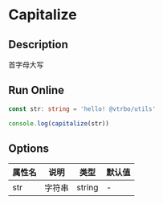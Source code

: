 # Capitalize

## Description
首字母大写

## Run Online

<RunCode symbolize="capitalize-aGwtEQZj" :language="ts" :dependency="`
function capitalize(str: string): string {
  return str.charAt(0).toUpperCase() + str.slice(1)
}`">

```ts
const str: string = 'hello! @vtrbo/utils'

console.log(capitalize(str))
```

</RunCode>

## Options

<div class="utils-table">

| 属性名 | 说明 | 类型 | 默认值 |
| --- | --- | --- | --- |
| str | 字符串 | string | - |

</div>